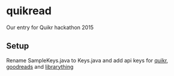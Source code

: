 # quikread
Our entry for Quikr hackathon 2015

## Setup 

Rename SampleKeys.java to Keys.java and add api keys for [quikr](https://developer.quikr.com/), [goodreads](https://www.goodreads.com/api/) and [librarything](https://www.librarything.com/services/)
